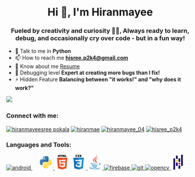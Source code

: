 <h1 align="center">Hi 👋, I'm Hiranmayee</h1>
<h3 align="center">Fueled by creativity and curiosity 🤹‍♂️, Always ready to learn, debug, and occasionally cry over code - but in a fun way!</h3>

- 💬 Talk to me in **Python**
- 📫 How to reach me **hisree.p2k4@gmail.com**
- 📄 Know about me [Resume](https://drive.google.com/file/d/1Q8Qy3N1j6IuGPHZUJ5Xy8JKZkelEDurW/view?usp=sharing)
- 🌱 Debugging level **Expert at creating more bugs than I fix!**
- ⚡ Hidden Feature **Balancing between "it works!" and "why does it work?"**
<div align="left">
  <img src="https://visitor-badge.laobi.icu/badge?page_id=HiranmayeesreePokala.HiranmayeesreePokala&"  />
</div>
<h3 align="left">Connect with me:</h3>
<p align="left">
<a href="https://www.linkedin.com/in/hiranmayeesree/" target="blank"><img align="center" src="C:\Users\HIRANMAYEE SREE\Desktop\git\HiranmayeesreePokala\linkedin.png" alt="hiranmayeesree pokala" height="30" width="40" /></a>
<a href="https://www.leetcode.com/hiranmae" target="blank"><img align="center" src="https://raw.githubusercontent.com/rahuldkjain/github-profile-readme-generator/master/src/images/icons/Social/leet-code.svg" alt="hiranmae" height="30" width="40" /></a>
<a href="https://www.codechef.com/users/hiranmayee_04" target="blank"><img align="center" src="https://cdn.jsdelivr.net/npm/simple-icons@3.1.0/icons/codechef.svg" alt="hiranmayee_04" height="30" width="40" /></a>
  <a href="https://www.hackerrank.com/profile/hisree_p2k4" target="blank"><img align="center" src="https://raw.githubusercontent.com/rahuldkjain/github-profile-readme-generator/master/src/images/icons/Social/hackerrank.svg" alt="hisree_p2k4" height="30" width="40" /></a>
</p>

<h3 align="left">Languages and Tools:</h3>
<p align="left"> <a href="https://developer.android.com" target="_blank" rel="noreferrer"> <img src="https://cdn.jsdelivr.net/gh/devicons/devicon/icons/androidstudio/androidstudio-original.svg" alt="android" width="40" height="40"/> </a> 
  <img width="12" /> 
  <a href="https://www.python.org" target="_blank" rel="noreferrer"> <img src="https://raw.githubusercontent.com/devicons/devicon/master/icons/python/python-original.svg" alt="python" width="40" height="40"/> </a> 
  <a href="https://www.w3.org/html/" target="_blank" rel="noreferrer"> <img src="https://raw.githubusercontent.com/devicons/devicon/master/icons/html5/html5-original-wordmark.svg" alt="html5" width="40" height="40"/></a>
  <a href="https://www.w3schools.com/css/" target="_blank" rel="noreferrer"> <img src="https://raw.githubusercontent.com/devicons/devicon/master/icons/css3/css3-original-wordmark.svg" alt="css3" width="40" height="40"/> </a> 
  <a href="https://www.java.com" target="_blank" rel="noreferrer"> <img src="https://raw.githubusercontent.com/devicons/devicon/master/icons/java/java-original.svg" alt="java" width="40" height="40"/> </a><a href="https://firebase.google.com/" target="_blank" rel="noreferrer"> <img src="https://www.vectorlogo.zone/logos/firebase/firebase-icon.svg" alt="firebase" width="40" height="40"/> </a> 
  <a href="https://git-scm.com/" target="_blank" rel="noreferrer"> <img src="https://www.vectorlogo.zone/logos/git-scm/git-scm-icon.svg" alt="git" width="40" height="40"/> </a> 
  <a href="https://opencv.org/" target="_blank" rel="noreferrer"> <img src="https://www.vectorlogo.zone/logos/opencv/opencv-icon.svg" alt="opencv" width="40" height="40"/> </a> 
  <a href="https://pandas.pydata.org/" target="_blank" rel="noreferrer"> <img src="https://raw.githubusercontent.com/devicons/devicon/2ae2a900d2f041da66e950e4d48052658d850630/icons/pandas/pandas-original.svg" alt="pandas" width="40" height="40"/> </a> </p>



